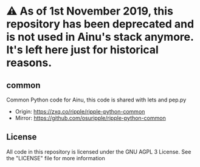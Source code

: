 # ⚠️ As of 1st November 2019, this repository has been deprecated and is not used in Ainu's stack anymore. It's left here just for historical reasons.
## common
Common Python code for Ainu, this code is shared with lets and pep.py

- Origin: https://zxq.co/ripple/ripple-python-common
- Mirror: https://github.com/osuripple/ripple-python-common

## License
All code in this repository is licensed under the GNU AGPL 3 License.
See the "LICENSE" file for more information
